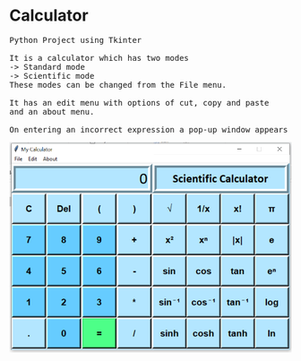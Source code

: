 # Calculator
<pre>
Python Project using Tkinter

It is a calculator which has two modes
-> Standard mode
-> Scientific mode
These modes can be changed from the File menu.

It has an edit menu with options of cut, copy and paste
and an about menu.

On entering an incorrect expression a pop-up window appears stating the same.
</pre>

![Calculator Pic](Calculator-Pic.png)




